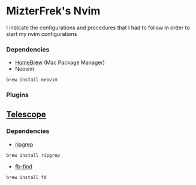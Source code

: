 # MizterFrek's Nvim

I indicate the configurations and procedures that I had to follow in order to start my nvim configurations

### Dependencies

- [HomeBrew](https://brew.sh/) (Mac Package Manager)
- Neovim
```viml
brew install neovim
```

### Plugins

## [Telescope](https://github.com/nvim-telescope/telescope.nvim)

### Dependencies
- [ripgrep](https://formulae.brew.sh/formula/ripgrep)
```viml
brew install ripgrep
```
- [fb-find](https://formulae.brew.sh/formula/fd)
```viml
brew install fd
```


